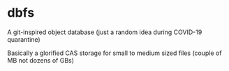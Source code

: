 # dbfs
A git-inspired object database (just a random idea during COVID-19 quarantine)

Basically a glorified CAS storage for small to medium sized files (couple of MB not dozens of GBs)